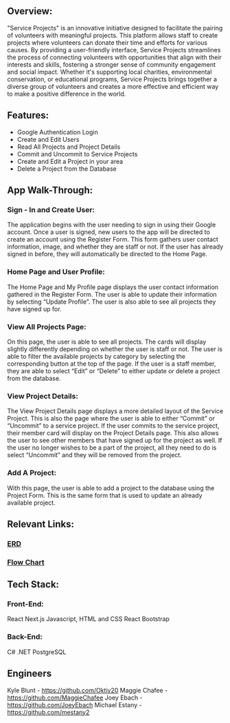 ## Overview:

"Service Projects" is an innovative initiative designed to facilitate the pairing of volunteers with meaningful projects. This platform allows staff to create projects where volunteers can donate their time and efforts for various causes. By providing a user-friendly interface, Service Projects streamlines the process of connecting volunteers with opportunities that align with their interests and skills, fostering a stronger sense of community engagement and social impact. Whether it's supporting local charities, environmental conservation, or educational programs, Service Projects brings together a diverse group of volunteers and creates a more effective and efficient way to make a positive difference in the world.

## Features:
- Google Authentication Login 
- Create and Edit Users
- Read All Projects and Project Details
- Commit and Uncommit to Service Projects
- Create and Edit a Project in your area
- Delete a Project from the Database

## App Walk-Through:

### Sign - In and Create User:
The application begins with the user needing to sign in using their Google account. Once a user is signed, new users to the app will be directed to create an account using the Register Form. This form gathers user contact information, image, and whether they are staff or not.  If the user has already signed in before, they will automatically be directed to the Home Page. 

### Home Page and User Profile:
The Home Page and My Profile page displays the user contact information gathered in the Register Form. The user is able to update their information by selecting “Update Profile”. The user is also able to see all projects they have signed up for. 

### View All Projects Page:
On this page, the user is able to see all projects. The cards will display slightly differently depending on whether the user is staff or not. The user is able to filter the available projects by category by selecting the corresponding button at the top of the page. If the user is a staff member, they are able to select “Edit” or “Delete” to either update or delete a project from the database. 

### View Project Details:
The View Project Details page displays a more detailed layout of the Service Project. This is also the page where the user is able to either “Commit” or “Uncommit” to a service project. If the user commits to the service project, their member card will display on the Project Details page. This also allows the user to see other members that have signed up for the project as well. If the user no longer wishes to be a part of the project, all they need to do is select “Uncommit” and they will be removed from the project. 

### Add A Project:
With this page, the user is able to add a project to the database using the Project Form. This is the same form that is used to update an already available project. 

## Relevant Links:

### [ERD](https://drawsql.app/teams/my-team-1210/diagrams/copy-of-hackathon-serviceproject-erd)
### [Flow Chart](https://www.canva.com/design/DAFyIDMneio/oeqOriZnHeW_LgvxCVPlcQ/edit)

## Tech Stack:

### Front-End:
React
Next.js
Javascript, HTML and CSS
React Bootstrap 

### Back-End:
C# 
.NET
PostgreSQL

## Engineers
Kyle Blunt - https://github.com/Oktiv20
Maggie Chafee -  https://github.com/MaggieChafee
Joey Ebach - https://github.com/JoeyEbach
Michael Estany - https://github.com/mestany2
